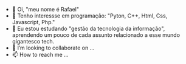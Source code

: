 - 👋 Oi, "meu nome é Rafael"
- 👀 Tenho interessse em programação: "Pyton, C++, Html, Css, Javascript, Php." 
- 🌱 Eu estou estudando "gestão da tecnologia da informação", aprendendo um pouco de cada assunto relacionado a esse mundo gigantesco tech.
- 💞️ I’m looking to collaborate on ...
- 📫 How to reach me ...

<!---
Rafailusion/Rafailusion is a ✨ special ✨ repository because its `README.md` (this file) appears on your GitHub profile.
You can click the Preview link to take a look at your changes.
--->
